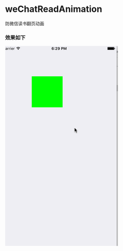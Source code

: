 # weChatReadAnimation
防微信读书翻页动画

### 效果如下
![image](https://github.com/ViterbiDevelopment/weChatReadAnimation/blob/master/weChatReadAniamtion/weChatReadAniamtion/4.gif)
